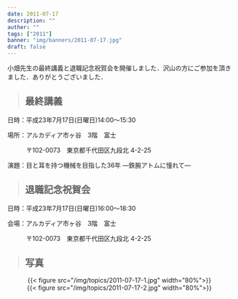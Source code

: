 ```yaml
---
date: 2011-07-17
description: ""
auther: ""
tags: ["2011"]
banner: "img/banners/2011-07-17.jpg"
draft: false
---
```

小畑先生の最終講義と退職記念祝賀会を開催しました．沢山の方にご参加を頂きました．ありがとうございました．
<!--more-->
> ## 最終講義

日時：平成23年7月17日(日曜日)14:00～15:30

場所：アルカディア市ヶ谷　3階　富士

　　　〒102-0073　東京都千代田区九段北 4-2-25

演題：目と耳を持つ機械を目指した36年 ―鉄腕アトムに憧れて―

> ## 退職記念祝賀会

日時：平成23年7月17日(日曜日)16:00～18:30

会場：アルカディア市ヶ谷　3階　富士

　　　〒102-0073　東京都千代田区九段北 4-2-25

> ## 写真


<div align="center">{{< figure src="/img/topics/2011-07-17-1.jpg" width="80%">}}</div>

<div align="center">{{< figure src="/img/topics/2011-07-17-2.jpg" width="80%">}}</div>
